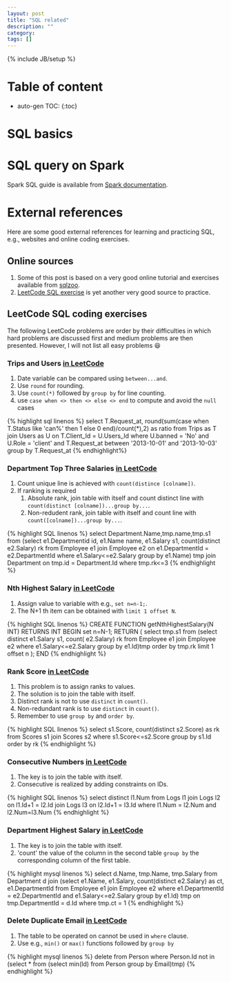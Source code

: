 ```yaml
---
layout: post
title: "SQL related"
description: ""
category: 
tags: []
---
```

{% include JB/setup %}
<script type="text/javascript"
 src="http://cdn.mathjax.org/mathjax/latest/MathJax.js?config=TeX-AMS-MML_HTMLorMML">
</script>
 
# Table of content
* auto-gen TOC:
{:toc}

# SQL basics

# SQL query on Spark

Spark SQL guide is available from [Spark documentation](http://spark.apache.org/docs/latest/sql-programming-guide.html).

# External references

Here are some good external references for learning and practicing SQL, e.g., websites and online coding exercises.

## Online sources

1. Some of this post is based on a very good online tutorial and exercises available from [sqlzoo](http://sqlzoo.net/wiki/SELECT_basics).
1. [LeetCode SQL exercise](https://leetcode.com/problemset/database/) is yet another very good source to practice.

## LeetCode SQL coding exercises

The following LeetCode problems are order by their difficulties in which hard problems are discussed first and medium problems are then presented. However, I will not list all easy problems :laughing:

### Trips and Users [in LeetCode](https://leetcode.com/problems/trips-and-users/)
1. Date variable can be compared using `between...and`.
1. Use `round` for rounding.
1. Use `count(*)` followed by `group by` for line counting.
1. use `case when <> then <> else <> end` to compute and avoid the `null` cases

{% highlight sql linenos %}
select T.Request_at,
round(sum(case when T.Status like 'can%' then 1 else 0 end)/count(*),2) as ratio
from Trips as T join Users as U on T.Client_Id = U.Users_Id
where U.banned = 'No' and U.Role = 'client' and T.Request_at between '2013-10-01' and '2013-10-03'
group by T.Request_at
{% endhighlight%}

### Department Top Three Salaries [in LeetCode](https://leetcode.com/problems/department-top-three-salaries/)
1. Count unique line is achieved with `count(distince [colname])`.
1. If ranking is required
   1. Absolute rank, join table with itself and count distinct line with `count(distinct [colname])...group by...`.
   1. Non-redudent rank, join table with itself and count line with `count([colname])...group by...`.

{% highlight SQL linenos %}
select Department.Name,tmp.name,tmp.s1
from 
(select e1.Departmentid id, e1.Name name, e1.Salary s1, count(distinct e2.Salary) rk
from Employee e1 join Employee e2 on e1.DepartmentId = e2.DepartmentId
where e1.Salary<=e2.Salary
group by e1.Name) tmp
join Department on tmp.id = Department.Id
where tmp.rk<=3
{% endhighlight %}

### Nth Highest Salary [in LeetCode](https://leetcode.com/problems/nth-highest-salary/)
1. Assign value to variable with e.g.,  `set n=n-1;`.
1. The N+1 th item can be obtained with `limit 1 offset N`.

{% highlight SQL linenos %}
CREATE FUNCTION getNthHighestSalary(N INT) RETURNS INT
BEGIN
set n=N-1;
RETURN (
select tmp.s1
from
(select distinct e1.Salary s1, count( e2.Salary) rk
from Employee e1 join Employee e2
where e1.Salary<=e2.Salary
group by e1.Id)tmp
order by tmp.rk
limit 1 offset n 
  );
END
{% endhighlight %}

### Rank Score [in LeetCode](https://leetcode.com/problems/rank-scores/)
1. This problem is to assign ranks to values.
1. The solution is to join the table with itself.
1. Distinct rank is not to use `distinct` in `count()`.
1. Non-redundant rank is to use `distinct` in `count()`.
1. Remember to use `group by` and `order by`. 

{% highlight SQL linenos %}
select s1.Score, count(distinct s2.Score) as rk
from Scores s1 join Scores s2
where s1.Score<=s2.Score
group by s1.Id
order by rk
{% endhighlight %}

### Consecutive Numbers [in LeetCode](https://leetcode.com/problems/consecutive-numbers/)
1. The key is to join the table with itself.
1. Consecutive is realized by adding constraints on IDs.

{% highlight SQL linenos %}
select distinct l1.Num
from Logs l1 join Logs l2 on l1.Id+1 = l2.Id
join Logs l3 on l2.Id+1 = l3.Id
where l1.Num = l2.Num and l2.Num=l3.Num
{% endhighlight %}

### Department Highest Salary [in LeetCode](https://leetcode.com/problems/department-highest-salary/)
1. The key is to join the table with itself.
1. 'count' the value of the column in the second table `group by` the corresponding column of the first table.

{% highlight mysql linenos %}
select d.Name, tmp.Name, tmp.Salary
from Department d join
(select e1.Name, e1.Salary, count(distinct e2.Salary) as ct, e1.DepartmentId
from Employee e1 join Employee e2 
where e1.DepartmentId = e2.DepartmentId and e1.Salary<=e2.Salary
group by e1.Id) tmp
on tmp.DepartmentId = d.Id
where tmp.ct = 1
{% endhighlight %}

### Delete Duplicate Email [in LeetCode](https://leetcode.com/problems/delete-duplicate-emails/)
1. The table to be operated on cannot be used in `where` clause.
1. Use e.g., `min()` or `max()` functions followed by `group by`

{% highlight mysql linenos %}
delete from Person
where Person.Id not in
(select * from (select min(Id) from Person group by Email)tmp)
{% endhighlight %}

